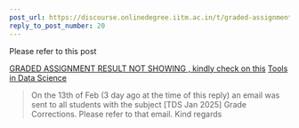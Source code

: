 ```yaml
---
post_url: https://discourse.onlinedegree.iitm.ac.in/t/graded-assignments-dashboard-scores-incorrect-missing/166816/21
reply_to_post_number: 20
---
```

Please refer to this post


[GRADED ASSIGNMENT RESULT NOT SHOWING , kindly check on this](https://discourse.onlinedegree.iitm.ac.in/t/graded-assignment-result-not-showing-kindly-check-on-this/166816/19) [Tools in Data Science](/c/courses/tds-kb/34)

> On the 13th of Feb (3 day ago at the time of this reply) an email was sent to all students with the subject [TDS Jan 2025] Grade Corrections. Please refer to that email.
> Kind regards